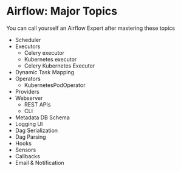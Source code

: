 # Airflow: Major Topics

You can call yourself an Airflow Expert after mastering these topics

* Scheduler&#x20;
* Executors
  * Celery executor&#x20;
  * Kubernetes executor&#x20;
  * Celery Kubernetes Executor
* Dynamic Task Mapping&#x20;
* Operators&#x20;
  * KubernetesPodOperator&#x20;
* Providers&#x20;
* Webserver
  * REST APIs&#x20;
  * CLI
* Metadata DB Schema&#x20;
* Logging UI&#x20;
* Dag Serialization&#x20;
* Dag Parsing  &#x20;
* Hooks
* Sensors
* Callbacks
* Email & Notification
